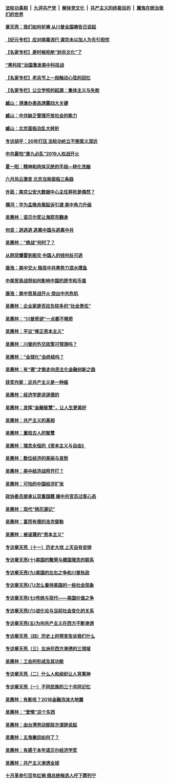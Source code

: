 ####  [法轮功真相](../../../../basic/blob/master/README.md?t=06240231) &nbsp;|&nbsp; [九评共产党](../../../../9ping.md/blob/master/README.md?t=06240231) &nbsp;|&nbsp; [解体党文化](../../../../jtdwh.md/blob/master/README.md?t=06240231)  &nbsp;|&nbsp; [共产主义的终极目的](../../../../gczydzjmd.md/blob/master/README.md?t=06240231) &nbsp;|&nbsp; [魔鬼在统治我们的世界](../../../../mgztzwmdsj.md/blob/master/README.md?t=06240231) 

#### [章天亮：我们如何祈祷 从川普全国祷告日说起](../pages/nsc423/n11944627.md?t=06240231) 

#### [【纪元专栏】应对病毒流行 渥京未以加人为先引担忧](../pages/nsc423/n11875714.md?t=06240231) 

#### [【名家专栏】是时候拒绝“封杀文化”了](../pages/nsc423/n11814093.md?t=06240231) 

#### [“黑科技”治国激发美中科技战](../pages/nsc423/n11638056.md?t=06240231) 

#### [【名家专栏】老兵节上一段触动心弦的回忆](../pages/nsc423/n11646016.md?t=06240231) 

#### [【名家专栏】公立学校的起源：集体主义与失败](../pages/nsc423/n11601833.md?t=06240231) 

#### [臧山：港澳办表态透露四大关键](../pages/nsc423/n11421628.md?t=06240231) 

#### [臧山：中共缺乏管理开放社会的能力](../pages/nsc423/n11407457.md?t=06240231) 

#### [臧山：北京面临治乱大转折](../pages/nsc423/n11406895.md?t=06240231) 

#### [专访胡平：20年打压 法轮功屹立不倒意义深远](../pages/nsc423/n11398800.md?t=06240231) 

#### [中共最怕“逢九必乱”2019人权战开火](../pages/nsc423/n11385248.md?t=06240231) 

#### [夏一阳：精神和肉体灭绝的手段—转化洗脑](../pages/nsc423/n11368250.md?t=06240231) 

#### [六月风云激变 北京当局面临三条路](../pages/nsc423/n11313668.md?t=06240231) 

#### [许茹：南京公安大数据中心主任猝死是偶然？](../pages/nsc423/n11064744.md?t=06240231) 

#### [横河：华为孟晚舟案起诉引渡 美中角力升级](../pages/nsc423/n11027230.md?t=06240231) 

#### [吴惠林：诺贝尔奖让海耶克翻身](../pages/nsc423/n10890049.md?t=06240231) 

#### [何坚：逃逃逃 逃离中国与逃离中共](../pages/nsc423/n10592891.md?t=06240231) 

#### [吴惠林：“商战”何时了？](../pages/nsc423/n10573558.md?t=06240231) 

#### [从网贷爆雷到股灾 中国人的钱何处可逃](../pages/nsc423/n10572800.md?t=06240231) 

#### [唐浩：美中交火 隐现中共黑势力混水摸鱼](../pages/nsc423/n10544040.md?t=06240231) 

#### [中美贸易战将如何影响中国的房市和币值](../pages/nsc423/n10543697.md?t=06240231) 

#### [唐浩：美中贸易战开火 烧出中共危机](../pages/nsc423/n10540126.md?t=06240231) 

#### [吴惠林：企业家是否应负较多的“社会责任”](../pages/nsc423/n10535022.md?t=06240231) 

#### [吴惠林：“川普奇迹”一点都不稀奇](../pages/nsc423/n10512808.md?t=06240231) 

#### [吴惠林：平议“修正资本主义”](../pages/nsc423/n10495724.md?t=06240231) 

#### [吴惠林：川普的外交政策可预测吗？](../pages/nsc423/n10462387.md?t=06240231) 

#### [吴惠林：“全球化”会终结吗？](../pages/nsc423/n10452838.md?t=06240231) 

#### [吴惠林：有“德”才能走向民主化金融创新之路](../pages/nsc423/n10432292.md?t=06240231) 

#### [获奖作家：这共产主义是一种癌](../pages/nsc423/n10431541.md?t=06240231) 

#### [吴惠林：经济学是讲道德的](../pages/nsc423/n10398014.md?t=06240231) 

#### [吴惠林：发挥“金融智慧”，让人生更美好](../pages/nsc423/n10375019.md?t=06240231) 

#### [吴惠林：共产主义的真相](../pages/nsc423/n10351394.md?t=06240231) 

#### [吴惠林：重拾古人的智慧](../pages/nsc423/n10337691.md?t=06240231) 

#### [吴惠林：理念永恒的《资本主义与自由》](../pages/nsc423/n10316274.md?t=06240231) 

#### [吴惠林：数位经济的美丽与哀愁](../pages/nsc423/n10292946.md?t=06240231) 

#### [吴惠林：美中经济战将开打？](../pages/nsc423/n10258825.md?t=06240231) 

#### [吴惠林：可怕的中国经济扩张](../pages/nsc423/n10219147.md?t=06240231) 

#### [政协委员提承认双重国籍 揭中共官员过客心态](../pages/nsc423/n10208809.md?t=06240231) 

#### [吴惠林：现代“桃花源记”](../pages/nsc423/n10185234.md?t=06240231) 

#### [吴惠林：富而有德的洛克斐勒](../pages/nsc423/n10142264.md?t=06240231) 

#### [吴惠林：被诬蔑的“资本主义”](../pages/nsc423/n10124816.md?t=06240231) 

#### [专访章天亮（十一）历史大戏 上天自有安排](../pages/nsc423/n10094905.md?t=06240231) 

#### [专访章天亮(十)美国的繁荣与建国理念的联系](../pages/nsc423/n10094899.md?t=06240231) 

#### [专访章天亮(九)美国的左右之争和川普执政](../pages/nsc423/n10094889.md?t=06240231) 

#### [专访章天亮(八)怎么看待美国的一些社会现象](../pages/nsc423/n10094857.md?t=06240231) 

#### [专访章天亮(七)传统与现代——美国价值之争](../pages/nsc423/n10093140.md?t=06240231) 

#### [专访章天亮(六)进化论与当前社会变化的关系](../pages/nsc423/n10092036.md?t=06240231) 

#### [专访章天亮(五)为何共产主义在西方不断渗透](../pages/nsc423/n10083620.md?t=06240231) 

#### [专访章天亮（四）历史上的预言告诉我们什么](../pages/nsc423/n10083606.md?t=06240231) 

#### [专访章天亮（三）左派在西方渗透的三领域](../pages/nsc423/n10081115.md?t=06240231) 

#### [吴惠林：工会的形成及其功能](../pages/nsc423/n10080633.md?t=06240231) 

#### [专访章天亮（二）什么人和组织让人背离神](../pages/nsc423/n10076637.md?t=06240231) 

#### [专访章天亮（一）不同民族的三个共同记忆](../pages/nsc423/n10074188.md?t=06240231) 

#### [吴惠林：有影呒？2018金融泡沫大地震](../pages/nsc423/n10040534.md?t=06240231) 

#### [吴惠林：“爱情”这个东西](../pages/nsc423/n10019423.md?t=06240231) 

#### [吴惠林：由台湾劳动部政次请辞说起](../pages/nsc423/n9979679.md?t=06240231) 

#### [吴惠林：五鬼搬运如何了？](../pages/nsc423/n9925338.md?t=06240231) 

#### [吴惠林：有感于本年诺贝尔经济学奖](../pages/nsc423/n9871883.md?t=06240231) 

#### [吴惠林：共产主义渗透全球](../pages/nsc423/n9812748.md?t=06240231) 

#### [十月革命引百年红祸 俄总统候选人吁下葬列宁](../pages/nsc423/n9810182.md?t=06240231) 

